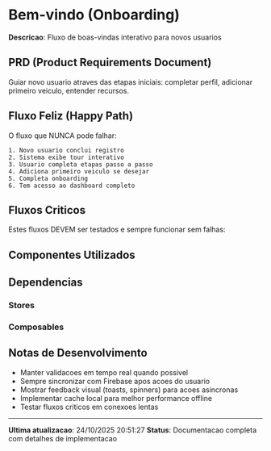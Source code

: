 ﻿# Bem-vindo (Onboarding)

**Descricao**: Fluxo de boas-vindas interativo para novos usuarios

## PRD (Product Requirements Document)

Guiar novo usuario atraves das etapas iniciais: completar perfil, adicionar primeiro veiculo, entender recursos.

## Fluxo Feliz (Happy Path)

O fluxo que NUNCA pode falhar:

```
1. Novo usuario conclui registro
2. Sistema exibe tour interativo
3. Usuario completa etapas passo a passo
4. Adiciona primeiro veiculo se desejar
5. Completa onboarding
6. Tem acesso ao dashboard completo
```

## Fluxos Criticos

Estes fluxos DEVEM ser testados e sempre funcionar sem falhas:



## Componentes Utilizados



## Dependencias

### Stores


### Composables


## Notas de Desenvolvimento

- Manter validacoes em tempo real quando possivel
- Sempre sincronizar com Firebase apos acoes do usuario
- Mostrar feedback visual (toasts, spinners) para acoes asincronas
- Implementar cache local para melhor performance offline
- Testar fluxos criticos em conexoes lentas

---

**Ultima atualizacao**: 24/10/2025 20:51:27
**Status**: Documentacao completa com detalhes de implementacao

